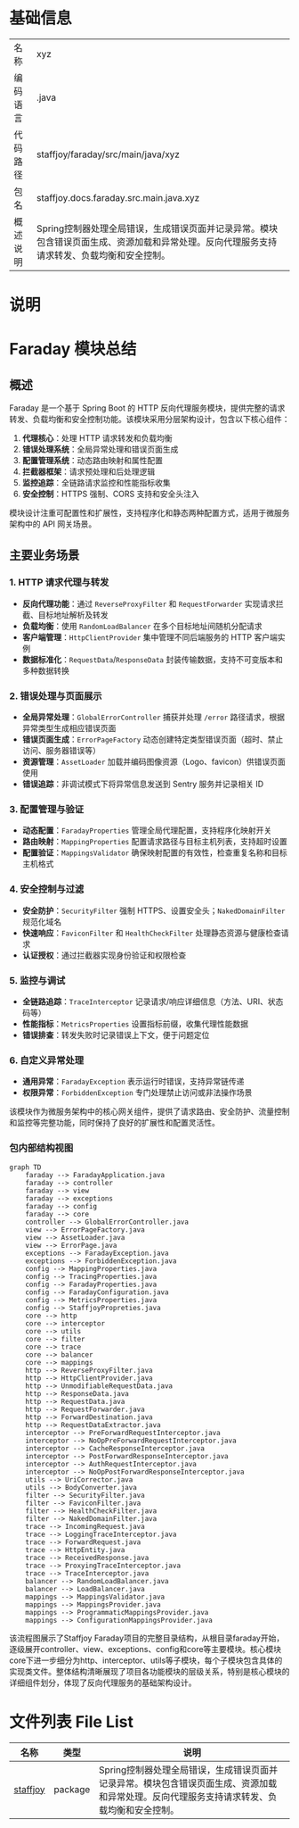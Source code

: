 # 基础信息

|      |      |
|------|------|
| 名称 | xyz |
| 编码语言 | .java |
| 代码路径 | staffjoy/faraday/src/main/java/xyz |
| 包名 | staffjoy.docs.faraday.src.main.java.xyz |
| 概述说明 | Spring控制器处理全局错误，生成错误页面并记录异常。模块包含错误页面生成、资源加载和异常处理。反向代理服务支持请求转发、负载均衡和安全控制。 |

# 说明

# Faraday 模块总结

## 概述

Faraday 是一个基于 Spring Boot 的 HTTP 反向代理服务模块，提供完整的请求转发、负载均衡和安全控制功能。该模块采用分层架构设计，包含以下核心组件：

1. **代理核心**：处理 HTTP 请求转发和负载均衡
2. **错误处理系统**：全局异常处理和错误页面生成
3. **配置管理系统**：动态路由映射和属性配置
4. **拦截器框架**：请求预处理和后处理逻辑
5. **监控追踪**：全链路请求监控和性能指标收集
6. **安全控制**：HTTPS 强制、CORS 支持和安全头注入

模块设计注重可配置性和扩展性，支持程序化和静态两种配置方式，适用于微服务架构中的 API 网关场景。

## 主要业务场景

### 1. HTTP 请求代理与转发

- **反向代理功能**：通过 `ReverseProxyFilter` 和 `RequestForwarder` 实现请求拦截、目标地址解析及转发
- **负载均衡**：使用 `RandomLoadBalancer` 在多个目标地址间随机分配请求
- **客户端管理**：`HttpClientProvider` 集中管理不同后端服务的 HTTP 客户端实例
- **数据标准化**：`RequestData`/`ResponseData` 封装传输数据，支持不可变版本和多种数据转换

### 2. 错误处理与页面展示

- **全局异常处理**：`GlobalErrorController` 捕获并处理 `/error` 路径请求，根据异常类型生成相应错误页面
- **错误页面生成**：`ErrorPageFactory` 动态创建特定类型错误页面（超时、禁止访问、服务器错误等）
- **资源管理**：`AssetLoader` 加载并编码图像资源（Logo、favicon）供错误页面使用
- **错误追踪**：非调试模式下将异常信息发送到 Sentry 服务并记录相关 ID

### 3. 配置管理与验证

- **动态配置**：`FaradayProperties` 管理全局代理配置，支持程序化映射开关
- **路由映射**：`MappingProperties` 配置请求路径与目标主机列表，支持超时设置
- **配置验证**：`MappingsValidator` 确保映射配置的有效性，检查重复名称和目标主机格式

### 4. 安全控制与过滤

- **安全防护**：`SecurityFilter` 强制 HTTPS、设置安全头；`NakedDomainFilter` 规范化域名
- **快速响应**：`FaviconFilter` 和 `HealthCheckFilter` 处理静态资源与健康检查请求
- **认证授权**：通过拦截器实现身份验证和权限检查

### 5. 监控与调试

- **全链路追踪**：`TraceInterceptor` 记录请求/响应详细信息（方法、URI、状态码等）
- **性能指标**：`MetricsProperties` 设置指标前缀，收集代理性能数据
- **错误排查**：转发失败时记录错误上下文，便于问题定位

### 6. 自定义异常处理

- **通用异常**：`FaradayException` 表示运行时错误，支持异常链传递
- **权限异常**：`ForbiddenException` 专门处理禁止访问或非法操作场景

该模块作为微服务架构中的核心网关组件，提供了请求路由、安全防护、流量控制和监控等完整功能，同时保持了良好的扩展性和配置灵活性。


### 包内部结构视图

```mermaid
graph TD
    faraday --> FaradayApplication.java
    faraday --> controller
    faraday --> view
    faraday --> exceptions
    faraday --> config
    faraday --> core
    controller --> GlobalErrorController.java
    view --> ErrorPageFactory.java
    view --> AssetLoader.java
    view --> ErrorPage.java
    exceptions --> FaradayException.java
    exceptions --> ForbiddenException.java
    config --> MappingProperties.java
    config --> TracingProperties.java
    config --> FaradayProperties.java
    config --> FaradayConfiguration.java
    config --> MetricsProperties.java
    config --> StaffjoyPropreties.java
    core --> http
    core --> interceptor
    core --> utils
    core --> filter
    core --> trace
    core --> balancer
    core --> mappings
    http --> ReverseProxyFilter.java
    http --> HttpClientProvider.java
    http --> UnmodifiableRequestData.java
    http --> ResponseData.java
    http --> RequestData.java
    http --> RequestForwarder.java
    http --> ForwardDestination.java
    http --> RequestDataExtractor.java
    interceptor --> PreForwardRequestInterceptor.java
    interceptor --> NoOpPreForwardRequestInterceptor.java
    interceptor --> CacheResponseInterceptor.java
    interceptor --> PostForwardResponseInterceptor.java
    interceptor --> AuthRequestInterceptor.java
    interceptor --> NoOpPostForwardResponseInterceptor.java
    utils --> UriCorrector.java
    utils --> BodyConverter.java
    filter --> SecurityFilter.java
    filter --> FaviconFilter.java
    filter --> HealthCheckFilter.java
    filter --> NakedDomainFilter.java
    trace --> IncomingRequest.java
    trace --> LoggingTraceInterceptor.java
    trace --> ForwardRequest.java
    trace --> HttpEntity.java
    trace --> ReceivedResponse.java
    trace --> ProxyingTraceInterceptor.java
    trace --> TraceInterceptor.java
    balancer --> RandomLoadBalancer.java
    balancer --> LoadBalancer.java
    mappings --> MappingsValidator.java
    mappings --> MappingsProvider.java
    mappings --> ProgrammaticMappingsProvider.java
    mappings --> ConfigurationMappingsProvider.java
```

该流程图展示了Staffjoy Faraday项目的完整目录结构，从根目录faraday开始，逐级展开controller、view、exceptions、config和core等主要模块。核心模块core下进一步细分为http、interceptor、utils等子模块，每个子模块包含具体的实现类文件。整体结构清晰展现了项目各功能模块的层级关系，特别是核心模块的详细组件划分，体现了反向代理服务的基础架构设计。

# 文件列表 File List

| 名称   | 类型  | 说明 |
|-------|------|-------------|
| [staffjoy](staffjoy/_module.md) | package | Spring控制器处理全局错误，生成错误页面并记录异常。模块包含错误页面生成、资源加载和异常处理。反向代理服务支持请求转发、负载均衡和安全控制。 |


